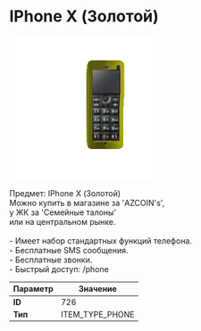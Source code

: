 # IPhone X (Золотой)

![Item Image](../img/726.webp?raw=true)

Предмет: IPhone X (Золотой)<br>Можно купить в магазине за 'AZCOIN's',<br>у ЖК за  'Семейные талоны'<br>или на центральном рынке.<br><br>- Имеет набор стандартных функций телефона.<br>- Бесплатные SMS сообщения.<br>- Бесплатные звонки.<br>- Быстрый доступ: /phone


| Параметр | Значение |
|----------|----------|
| **ID** | 726 |
| **Тип** | ITEM_TYPE_PHONE |

